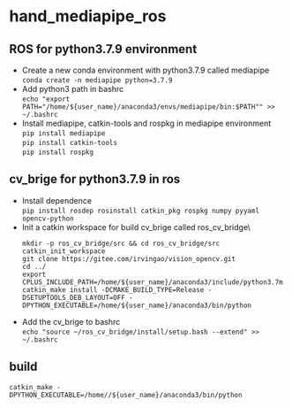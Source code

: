 # hand_mediapipe_ros

## ROS for python3.7.9 environment

- Create a new conda environment with python3.7.9 called mediapipe\
  `conda create -n mediapipe python=3.7.9`
- Add python3 path in bashrc\
  `echo "export PATH="/home/${user_name}/anaconda3/envs/mediapipe/bin:$PATH"" >> ~/.bashrc`
- Install mediapipe, catkin-tools and rospkg in mediapipe environment\
  `pip install mediapipe`\
  `pip install catkin-tools`\
  `pip install rospkg`
 
## cv_brige for python3.7.9 in ros
- Install dependence\
  `pip install rosdep rosinstall catkin_pkg rospkg numpy pyyaml opencv-python`
- Init a catkin workspace for build cv_brige called ros_cv_bridge\
  ```
  mkdir -p ros_cv_bridge/src && cd ros_cv_bridge/src
  catkin_init_workspace
  git clone https://gitee.com/irvingao/vision_opencv.git
  cd ../
  export CPLUS_INCLUDE_PATH=/home/${user_name}/anaconda3/include/python3.7m
  catkin_make install -DCMAKE_BUILD_TYPE=Release -DSETUPTOOLS_DEB_LAYOUT=OFF -DPYTHON_EXECUTABLE=/home/${user_name}/anaconda3/bin/python
  ```
- Add the cv_brige to bashrc\
  `echo "source ~/ros_cv_bridge/install/setup.bash --extend" >> ~/.bashrc`
## build
`catkin_make -DPYTHON_EXECUTABLE=/home//${user_name}/anaconda3/bin/python`
